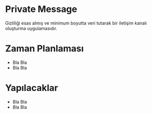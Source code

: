 # Private Message

Gizliliği esas almış ve minimum boyutta veri tutarak bir iletişim kanalı oluşturma uygulamasıdır.

# Zaman Planlaması

- Bla Bla
- Bla Bla

# Yapılacaklar

- Bla Bla
- Bla Bla